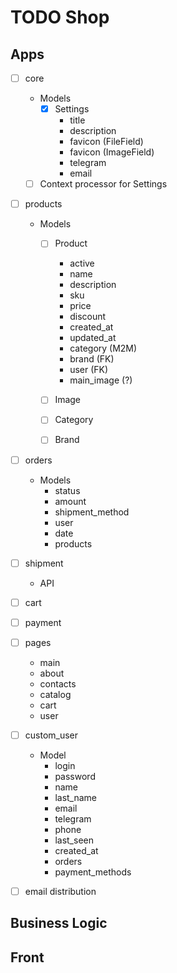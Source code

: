 # TODO Shop

## Apps
- [ ] core
    - Models
        - [X] Settings
            - title
            - description
            - favicon (FileField)
            - favicon (ImageField)
            - telegram
            - email
    - [ ] Context processor for Settings

- [ ] products
    - Models
        - [ ] Product
            - active
            - name
            - description
            - sku
            - price
            - discount
            - created_at
            - updated_at
            - category (M2M)
            - brand (FK)
            - user (FK)
            - main_image (?)

        - [ ] Image
        - [ ] Category
        - [ ] Brand

- [ ] orders
    - Models
        - status
        - amount
        - shipment_method
        - user
        - date
        - products

- [ ] shipment
    - API

- [ ] cart
- [ ] payment

- [ ] pages
    - main
    - about
    - contacts
    - catalog
    - cart
    - user

- [ ] custom_user
    - Model
        - login
        - password
        - name
        - last_name
        - email
        - telegram
        - phone
        - last_seen
        - created_at
        - orders
        - payment_methods

- [ ] email distribution


## Business Logic

## Front
